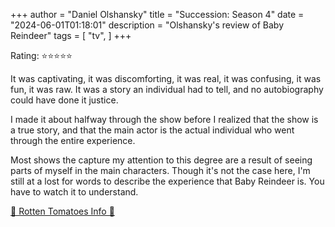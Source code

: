 +++
author = "Daniel Olshansky"
title = "Succession: Season 4"
date = "2024-06-01T01:18:01"
description = "Olshansky's review of Baby Reindeer"
tags = [
    "tv",
]
+++

Rating: ⭐⭐⭐⭐⭐

It was captivating, it was discomforting, it was real, it was confusing, it was
fun, it was raw. It was a story an individual had to tell, and no autobiography
could have done it justice.

I made it about halfway through the show before I realized that the show is a
true story, and that the main actor is the actual individual who went through
the entire experience.

Most shows the capture my attention to this degree are a result of seeing parts
of myself in the main characters. Though it's not the case here, I'm still
at a lost for words to describe the experience that Baby Reindeer is. You have
to watch it to understand.

[🍅 Rotten Tomatoes Info 🍅](https://www.rottentomatoes.com/tv/baby_reindeer/s01)
